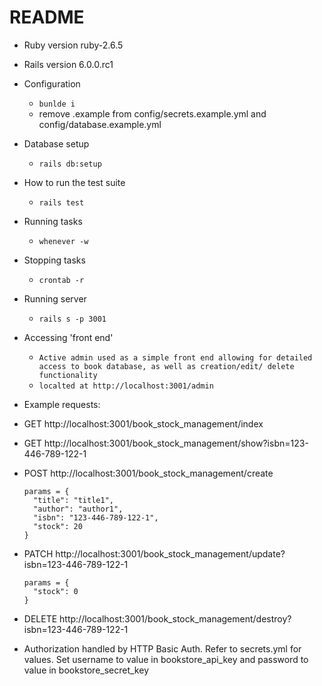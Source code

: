 # README

* Ruby version ruby-2.6.5
* Rails version 6.0.0.rc1

* Configuration
  - `bunlde i`
  - remove .example from config/secrets.example.yml and config/database.example.yml

* Database setup
  - `rails db:setup`

* How to run the test suite
  - `rails test`

* Running tasks
  - `whenever -w`

* Stopping tasks
  - `crontab -r`

* Running server
  - `rails s -p 3001`

* Accessing 'front end'
  - `Active admin used as a simple front end allowing for detailed access to book database, as well as creation/edit/ delete functionality`
  - `localted at http://localhost:3001/admin`

* Example requests:
* GET http://localhost:3001/book_stock_management/index
* GET http://localhost:3001/book_stock_management/show?isbn=123-446-789-122-1
* POST http://localhost:3001/book_stock_management/create
  ```
  params = {
    "title": "title1",
    "author": "author1",
    "isbn": "123-446-789-122-1",
    "stock": 20
  }
  ```
* PATCH http://localhost:3001/book_stock_management/update?isbn=123-446-789-122-1
  ```
  params = {
    "stock": 0
  }
  ```
* DELETE http://localhost:3001/book_stock_management/destroy?isbn=123-446-789-122-1

* Authorization handled by HTTP Basic Auth. Refer to secrets.yml for values. Set username to value in bookstore_api_key and password to value in bookstore_secret_key
